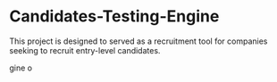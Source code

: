 # Candidates-Testing-Engine
This project is designed to served as a recruitment tool for companies seeking to recruit entry-level candidates.

gine o




